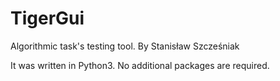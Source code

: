 # TigerGui
Algorithmic task's testing tool.
By Stanisław Szcześniak

It was written in Python3. No additional packages are required.
